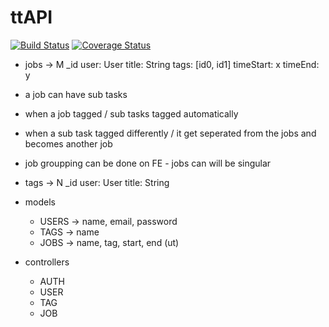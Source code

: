 # ttAPI

[![Build Status](https://travis-ci.org/manorie/ttAPI.svg?branch=master)](https://travis-ci.org/manorie/ttAPI)
[![Coverage Status](https://coveralls.io/repos/github/manorie/ttAPI/badge.svg?branch=master&c=1)](https://coveralls.io/github/manorie/ttAPI?branch=master)

- jobs -> M
  _id
  user: User
  title: String
  tags: [id0, id1]
  timeStart: x
  timeEnd: y

- a job can have sub tasks
- when a job tagged / sub tasks tagged automatically
- when a sub task tagged differently / it get seperated from the jobs and 
becomes another job
- job groupping can be done on FE - jobs can will be singular

- tags -> N
  _id
  user: User
  title: String

- models
  - USERS -> name, email, password
  - TAGS -> name
  - JOBS -> name, tag, start, end (ut)

- controllers
  - AUTH
  - USER
  - TAG
  - JOB